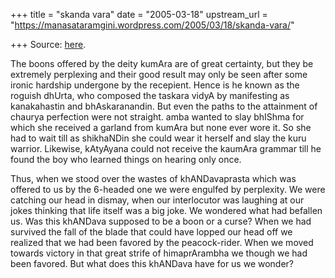 +++
title = "skanda vara"
date = "2005-03-18"
upstream_url = "https://manasataramgini.wordpress.com/2005/03/18/skanda-vara/"

+++
Source: [here](https://manasataramgini.wordpress.com/2005/03/18/skanda-vara/).

The boons offered by the deity kumAra are of great certainty, but they be extremely perplexing and their good result may only be seen after some ironic hardship undergone by the recepient. Hence is he known as the roguish dhUrta, who composed the taskara vidyA by manifesting as kanakahastin and bhAskaranandin. But even the paths to the attainment of chaurya perfection were not straight. amba wanted to slay bhIShma for which she received a garland from kumAra but none ever wore it. So she had to wait till as shikhaNDin she could wear it herself and slay the kuru warrior. Likewise, kAtyAyana could not receive the kaumAra grammar till he found the boy who learned things on hearing only once.

Thus, when we stood over the wastes of khANDavaprasta which was offered to us by the 6-headed one we were engulfed by perplexity. We were catching our head in dismay, when our interlocutor was laughing at our jokes thinking that life itself was a big joke. We wondered what had befallen us. Was this khANDava supposed to be a boon or a curse? When we had survived the fall of the blade that could have lopped our head off we realized that we had been favored by the peacock-rider. When we moved towards victory in that great strife of himaprArambha we though we had been favored. But what does this khANDava have for us we wonder?

